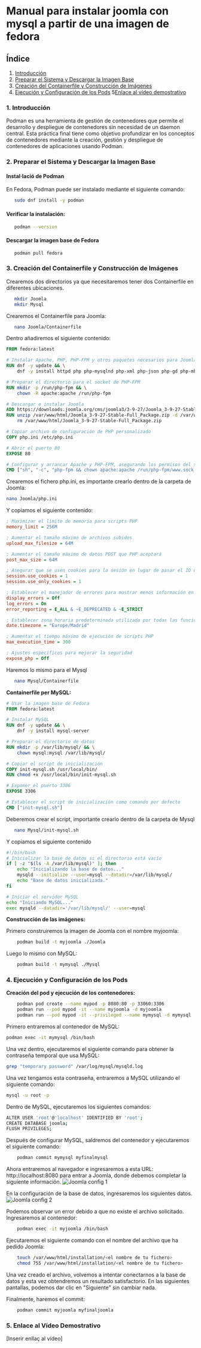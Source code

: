 # Manual para instalar joomla con mysql a partir de una imagen de fedora

## Índice
1. [Introducción](#1-Introducción)
2. [Preparar el Sistema y Descargar la Imagen Base](#2-preparar-el-sistema-y-descargar-la-imagen-base)
3. [Creación del Containerfile y Construcción de Imágenes](#3-creación-del-containerfile-y-construcción-de-imágenes)
4. [Ejecución y Configuración de los Pods](#4-ejecución-y-configuración-de-los-pods)
5[Enlace al vídeo demostrativo](#5-enlace-al-vídeo-demostrativo)

### 1. Introducción

Podman es una herramienta de gestión de contenedores que permite el desarrollo y despliegue de contenedores sin necesidad de un daemon central. Esta práctica final tiene como objetivo profundizar en los conceptos de contenedores mediante la creación, gestión y despliegue de contenedores de aplicaciones usando Podman.

### 2. Preparar el Sistema y Descargar la Imagen Base

#### Instal·lació de Podman
En Fedora, Podman puede ser instalado mediante el siguiente comando:

```bash
   sudo dnf install -y podman
```

#### Verificar la instalación:

```bash
   podman --version
```

#### Descargar la imagen base de Fedora
```bash
   podman pull fedora
```

### 3. Creación del Containerfile y Construcción de Imágenes

Crearemos dos directorios ya que necesitaremos tener dos Containerfile en diferentes ubicaciones.

```bash
   mkdir Joomla
   mkdir Mysql
```

Crearemos el Containerfile para Joomla:
```bash
   nano Joomla/Containerfile
```

Dentro añadiremos el siguiente contenido:

```Dockerfile
FROM fedora:latest

# Instalar Apache, PHP, PHP-FPM y otros paquetes necesarios para Joomla
RUN dnf -y update && \
    dnf -y install httpd php php-mysqlnd php-xml php-json php-gd php-mbstring php-fpm unzip

# Preparar el directorio para el socket de PHP-FPM
RUN mkdir -p /run/php-fpm && \
    chown -R apache:apache /run/php-fpm

# Descargar e instalar Joomla
ADD https://downloads.joomla.org/cms/joomla3/3-9-27/Joomla_3-9-27-Stable-Full_Package.zip /var/www/html/
RUN unzip /var/www/html/Joomla_3-9-27-Stable-Full_Package.zip -d /var/www/html/ && \
    rm /var/www/html/Joomla_3-9-27-Stable-Full_Package.zip

# Copiar archivo de configuración de PHP personalizado
COPY php.ini /etc/php.ini

# Abrir el puerto 80
EXPOSE 80

# Configurar y arrancar Apache y PHP-FPM, asegurando los permisos del socket
CMD ["sh", "-c", "php-fpm && chown apache:apache /run/php-fpm/www.sock && chmod 660 /run/php-fpm/www.sock && /usr/sbin/httpd -D FOREGROUND"]
```

Crearemos el fichero php.ini, es importante crearlo dentro de la carpeta de Joomla:
```bash
nano Joomla/php.ini
```

Y copiamos el siguiente contenido:

```ini
; Maximizar el límite de memoria para scripts PHP
memory_limit = 256M

; Aumentar el tamaño máximo de archivos subidos
upload_max_filesize = 64M

; Aumentar el tamaño máximo de datos POST que PHP aceptará
post_max_size = 64M

; Asegurar que se usen cookies para la sesión en lugar de pasar el ID de la sesión en la URL
session.use_cookies = 1
session.use_only_cookies = 1

; Establecer el manejador de errores para mostrar menos información en producción
display_errors = Off
log_errors = On
error_reporting = E_ALL & ~E_DEPRECATED & ~E_STRICT

; Establecer zona horaria predeterminada utilizada por todas las funciones de fecha/hora
date.timezone = "Europe/Madrid"

; Aumentar el tiempo máximo de ejecución de scripts PHP
max_execution_time = 300

; Ajustes específicos para mejorar la seguridad
expose_php = Off
```


Haremos lo mismo para el Mysql
```bash
   nano Mysql/Containerfile
```
**Containerfile per MySQL:**
```Dockerfile
# Usar la imagen base de Fedora
FROM fedora:latest

# Instalar MySQL
RUN dnf -y update && \
    dnf -y install mysql-server

# Preparar el directorio de datos
RUN mkdir -p /var/lib/mysql/ && \
    chown mysql:mysql /var/lib/mysql/

# Copiar el script de inicialización
COPY init-mysql.sh /usr/local/bin/
RUN chmod +x /usr/local/bin/init-mysql.sh

# Exponer el puerto 3306
EXPOSE 3306

# Establecer el script de inicialización como comando por defecto
CMD ["init-mysql.sh"]
```

Deberemos crear el script, importante crearlo dentro de la carpeta de Mysql
```bash
   nano Mysql/init-mysql.sh
```

Y copiamos el siguiente contenido
```sh
#!/bin/bash
# Inicializar la base de datos si el directorio está vacío
if [ -z "$(ls -A /var/lib/mysql)" ]; then
    echo "Inicializando la base de datos..."
    mysqld --initialize --user=mysql --datadir=/var/lib/mysql/
    echo "Base de datos inicializada."
fi

# Iniciar el servidor MySQL
echo "Iniciando MySQL..."
exec mysqld --datadir='/var/lib/mysql/' --user=mysql
```

**Construcción de las imágenes:**

Primero construiremos la imagen de Joomla con el nombre myjoomla:
```bash
    podman build -t myjoomla ./Joomla
```
Luego lo mismo con MySQL:
```bash
    podman build -t mymysql ./Mysql
```

### 4. Ejecución y Configuración de los Pods

**Creación del pod y ejecución de los contenedores:**

```bash
    podman pod create --name mypod -p 8080:80 -p 33060:3306
    podman run --pod mypod -it --name myjoomla -d myjoomla
    podman run --pod mypod -it --privileged --name mymysql -d mymysql
```

Primero entraremos al contenedor de MySQL:

```bash
podman exec -it mymysql /bin/bash
```

Una vez dentro, ejecutaremos el siguiente comando para obtener la contraseña temporal que usa MySQL:
```bash
grep "temporary password" /var/log/mysql/mysqld.log 
```

Una vez tengamos esta contraseña, entraremos a MySQL utilizando el siguiente comando:
```bash
mysql -u root -p
```

Dentro de MySQL, ejecutaremos los siguientes comandos:
```bash
ALTER USER 'root'@'localhost' IDENTIFIED BY 'root';
CREATE DATABASE joomla;
FLUSH PRIVILEGES;
```

Después de configurar MySQL, saldremos del contenedor y ejecutaremos el siguiente comando:
```bash
    podman commit mymysql myfinalmysql
```

Ahora entraremos al navegador e ingresaremos a esta URL: http://localhost:8080 para entrar a Joomla, donde debemos completar la siguiente información.
![Joomla config 1](./joomla1.PNG)

En la configuración de la base de datos, ingresaremos los siguientes datos.
![Joomla config 2](./joomla2.PNG)

Podemos observar un error debido a que no existe el archivo solicitado. Ingresaremos al contenedor:
```bash
    podman exec -it myjoomla /bin/bash
```
Ejecutaremos el siguiente comando con el nombre del archivo que ha pedido Joomla:

```bash
    touch /var/www/html/installation/<el nombre de tu fichero>
    chmod 755 /var/www/html/installation/<el nombre de tu fichero>
```

Una vez creado el archivo, volvemos a intentar conectarnos a la base de datos y esta vez obtendremos un resultado satisfactorio. En las siguientes pantallas, podemos dar clic en "Siguiente" sin cambiar nada.

Finalmente, haremos el commit:
```bash
    podman commit myjoomla myfinaljoomla
```

### 5. Enlace al Vídeo Demostrativo

[Inserir enllaç al vídeo]

